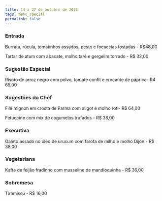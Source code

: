 ```yaml
---
title: 14 a 27 de outubro de 2021
tags: menu_special
permalink: false
---
```

### Entrada

Burrata, rúcula, tomatinhos assados, pesto e focaccias tostadas - R$48,00

Tartar de atum com abacate, molho tarê e gergelim torrado - R$ 32,00

### Sugestão Especial

Risoto de arroz negro com polvo, tomate confit e crocante de páprica- R4 65,00

### Sugestões do Chef

Filé mignon em crosta de Parma com aligot e molho roti- R$ 64,00

Fetuccine com mix de cogumelos trufados - R$ 38,00

### Executiva

Galeto assado no óleo de urucum com farofa de milho e molho Dijon - R$ 38,00

### Vegetariana

Kafta de feijão fradinho com musseline de mandioquinha - R$ 36,00

### Sobremesa

Tiramissú - R$ 16,00